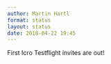 ```yaml
---
author: Martin Hartl
format: status
layout: status
date: 2018-04-22 19:45
---
```

First Icro Testflight invites are out!